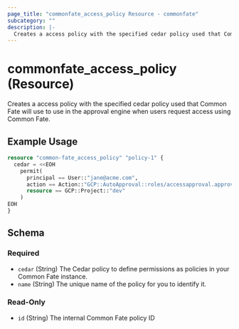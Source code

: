 ```yaml
---
page_title: "commonfate_access_policy Resource - commonfate"
subcategory: ""
description: |-
  Creates a access policy with the specified cedar policy used that Common Fate will use to use in the approval engine when users request access using Common Fate.
---
```


# commonfate_access_policy (Resource)

Creates a access policy with the specified cedar policy used that Common Fate will use to use in the approval engine when users request access using Common Fate.



## Example Usage

```terraform
resource "common-fate_access_policy" "policy-1" {
  cedar = <<EOH
    permit(
      principal == User::"jane@acme.com",
      action == Action::"GCP::AutoApproval::roles/accessapproval.approver",
      resource == GCP::Project::"dev"
    )
EOH
}
```


<!-- schema generated by tfplugindocs -->
## Schema

### Required

- `cedar` (String) The Cedar policy to define permissions as policies in your Common Fate instance.
- `name` (String) The unique name of the policy for you to identify it.

### Read-Only

- `id` (String) The internal Common Fate policy ID

